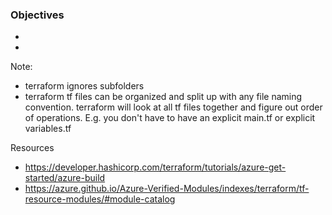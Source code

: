 


### Objectives

*
*


Note: 
*  terraform ignores subfolders
*  terraform tf files can be organized and split up with any file naming convention. terraform will look at all tf files together and figure out order of operations. E.g. you don't have to have an explicit main.tf or explicit variables.tf

Resources
* https://developer.hashicorp.com/terraform/tutorials/azure-get-started/azure-build
* https://azure.github.io/Azure-Verified-Modules/indexes/terraform/tf-resource-modules/#module-catalog
